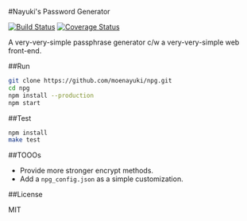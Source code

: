 #Nayuki's Password Generator

[![Build Status](https://travis-ci.org/moenayuki/npg.svg)](https://travis-ci.org/moenayuki/npg)
[![Coverage Status](https://coveralls.io/repos/moenayuki/npg/badge.png)](https://coveralls.io/r/moenayuki/npg)

A very-very-simple passphrase generator c/w a very-very-simple web front-end.


##Run

```bash
git clone https://github.com/moenayuki/npg.git
cd npg
npm install --production
npm start
```

##Test

```bash
npm install
make test
```

##TOOOs

- Provide more stronger encrypt methods.
- Add a `npg_config.json` as a simple customization.

##License

MIT

